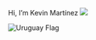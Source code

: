 <div>
  <p>Hi, I’m Kevin Martínez <img src="https://img.icons8.com/?size=100&id=AoJYTplAACnu&format=png&color=000000" style="display: inline-flex; align-items: center; flex-direction: row;"></p>
  <img src="https://img.icons8.com/?size=100&id=AoJYTplAACnu&format=png&color=000000" alt="Uruguay Flag" />
</div>

